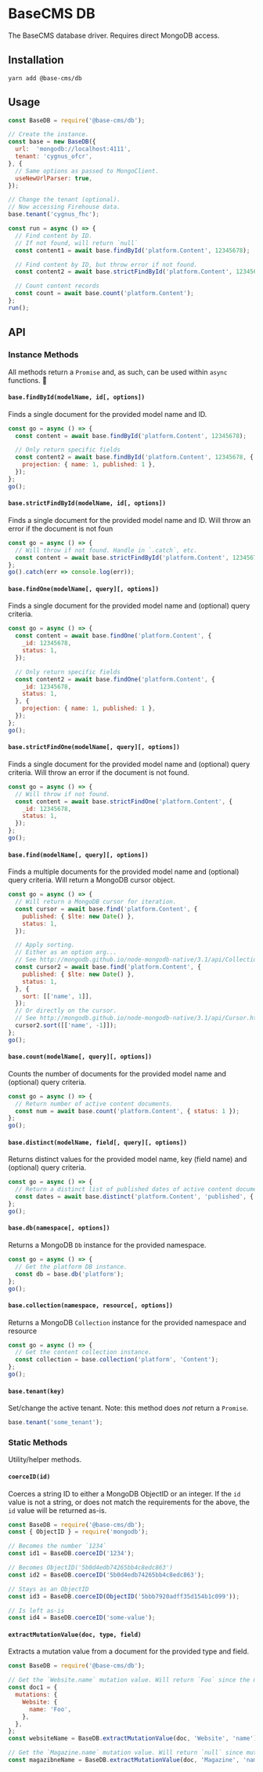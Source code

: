 # BaseCMS DB
The BaseCMS database driver. Requires direct MongoDB access.

## Installation
```
yarn add @base-cms/db
```

## Usage
```js
const BaseDB = require('@base-cms/db');

// Create the instance.
const base = new BaseDB({
  url:  'mongodb://localhost:4111',
  tenant: 'cygnus_ofcr',
}, {
  // Same options as passed to MongoClient.
  useNewUrlParser: true,
});

// Change the tenant (optional).
// Now accessing Firehouse data.
base.tenant('cygnus_fhc');

const run = async () => {
  // Find content by ID.
  // If not found, will return `null`
  const content1 = await base.findById('platform.Content', 12345678);

  // Find content by ID, but throw error if not found.
  const content2 = await base.strictFindById('platform.Content', 12345678);

  // Count content records
  const count = await base.count('platform.Content');
};
run();
```

## API
### Instance Methods
All methods return a `Promise` and, as such, can be used within `async` functions. 🤘

#### `base.findById(modelName, id[, options])`
Finds a single document for the provided model name and ID.
```js
const go = async () => {
  const content = await base.findById('platform.Content', 12345678);

  // Only return specific fields
  const content2 = await base.findById('platform.Content', 12345678, {
    projection: { name: 1, published: 1 },
  });
};
go();
```

#### `base.strictFindById(modelName, id[, options])`
Finds a single document for the provided model name and ID. Will throw an error if the document is not foun
```js
const go = async () => {
  // Will throw if not found. Handle in `.catch`, etc.
  const content = await base.strictFindById('platform.Content', 12345678);
};
go().catch(err => console.log(err));
```

#### `base.findOne(modelName[, query][, options])`
Finds a single document for the provided model name and (optional) query criteria.
```js
const go = async () => {
  const content = await base.findOne('platform.Content', {
    _id: 12345678,
    status: 1,
  });

  // Only return specific fields
  const content2 = await base.findOne('platform.Content', {
    _id: 12345678,
    status: 1,
  }, {
    projection: { name: 1, published: 1 },
  });
};
go();
```

#### `base.strictFindOne(modelName[, query][, options])`
Finds a single document for the provided model name and (optional) query criteria. Will throw an error if the document is not found.
```js
const go = async () => {
  // Will throw if not found.
  const content = await base.strictFindOne('platform.Content', {
    _id: 12345678,
    status: 1,
  });
};
go();
```

#### `base.find(modelName[, query][, options])`
Finds a multiple documents for the provided model name and (optional) query criteria. Will return a MongoDB cursor object.
```js
const go = async () => {
  // Will return a MongoDB cursor for iteration.
  const cursor = await base.find('platform.Content', {
    published: { $lte: new Date() },
    status: 1,
  });

  // Apply sorting.
  // Either as an option arg...
  // See http://mongodb.github.io/node-mongodb-native/3.1/api/Collection.html#find
  const cursor2 = await base.find('platform.Content', {
    published: { $lte: new Date() },
    status: 1,
  }, {
    sort: [['name', 1]],
  });
  // Or directly on the cursor.
  // See http://mongodb.github.io/node-mongodb-native/3.1/api/Cursor.html
  cursor2.sort([['name', -1]]);
};
go();
```

#### `base.count(modelName[, query][, options])`
Counts the number of documents for the provided model name and (optional) query criteria.
```js
const go = async () => {
  // Return number of active content documents.
  const num = await base.count('platform.Content', { status: 1 });
};
go();
```

#### `base.distinct(modelName, field[, query][, options])`
Returns distinct values for the provided model name, key (field name) and (optional) query criteria.
```js
const go = async () => {
  // Return a distinct list of published dates of active content documents.
  const dates = await base.distinct('platform.Content', 'published', { status: 1 });
};
go();
```

#### `base.db(namespace[, options])`
Returns a MongoDB `Db` instance for the provided namespace.
```js
const go = async () => {
  // Get the platform DB instance.
  const db = base.db('platform');
};
go();
```

#### `base.collection(namespace, resource[, options])`
Returns a MongoDB `Collection` instance for the provided namespace and resource
```js
const go = async () => {
  // Get the content collection instance.
  const collection = base.collection('platform', 'Content');
};
go();
```

#### `base.tenant(key)`
Set/change the active tenant. Note: this method does _not_ return a `Promise`.
```js
base.tenant('some_tenant');
```

### Static Methods
Utility/helper methods.

#### `coerceID(id)`
Coerces a string ID to either a MongoDB ObjectID or an integer. If the `id` value is not a string, or does not match the requirements for the above, the `id` value will be returned as-is.
```js
const BaseDB = require('@base-cms/db');
const { ObjectID } = require('mongodb');

// Becomes the number `1234`
const id1 = BaseDB.coerceID('1234');

// Becomes ObjectID('5b0d4edb74265bb4c8edc863')
const id2 = BaseDB.coerceID('5b0d4edb74265bb4c8edc863');

// Stays as an ObjectID
const id3 = BaseDB.coerceID(ObjectID('5bbb7920adff35d154b1c099'));

// Is left as-is
const id4 = BaseDB.coerceID('some-value');
```

#### `extractMutationValue(doc, type, field)`
Extracts a mutation value from a document for the provided type and field.
```js
const BaseDB = require('@base-cms/db');

// Get the `Website.name` mutation value. Will return `Foo` since the mutation is set.
const doc1 = {
  mutations: {
    Website: {
      name: 'Foo',
    },
  },
};
const websiteName = BaseDB.extractMutationValue(doc, 'Website', 'name');

// Get the `Magazine.name` mutation value. Will return `null` since mutation is not found.
const magazibneName = BaseDB.extractMutationValue(doc, 'Magazine', 'name');
```

